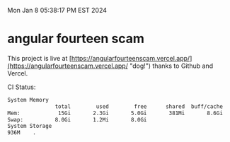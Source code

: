 Mon Jan  8 05:38:17 PM EST 2024

# angular fourteen scam


This project is live at [https://angularfourteenscam.vercel.app/](https://angularfourteenscam.vercel.app/ "dog!") thanks to Github and Vercel.

CI Status: 

```bash
System Memory
               total        used        free      shared  buff/cache   available
Mem:            15Gi       2.3Gi       5.0Gi       381Mi       8.6Gi        12Gi
Swap:          8.0Gi       1.2Mi       8.0Gi
System Storage
936M	.
```
```bash
